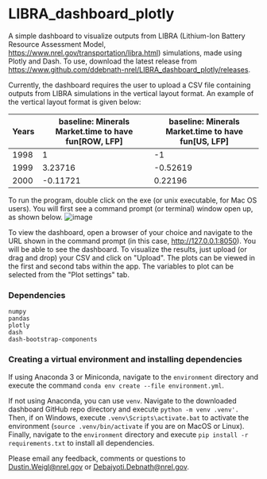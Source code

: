 # LIBRA_dashboard_plotly

A simple dashboard to visualize outputs from LIBRA (Lithium-Ion Battery Resource Assessment Model, https://www.nrel.gov/transportation/libra.html) simulations, made using Plotly and Dash. To use, download the latest release from https://www.github.com/ddebnath-nrel/LIBRA_dashboard_plotly/releases.

Currently, the dashboard requires the user to upload a CSV file containing outputs from LIBRA simulations in the vertical layout format. An example of the vertical layout format is given below:

| Years | baseline: Minerals Market.time to have fun[ROW, LFP] | baseline: Minerals Market.time to have fun[US, LFP] |
| ----- | ---------------------------------------------------- | --------------------------------------------------- |
| 1998  | 1                                                    | -1                                                  |
| 1999  | 3.23716                                              | -0.52619                                            |
| 2000  | -0.11721                                             | 0.22196                                             |

To run the program, double click on the exe (or unix executable, for Mac OS users). You will first see a command prompt (or terminal) window open up, as shown below.
![image](https://user-images.githubusercontent.com/107583173/194936368-3e2183de-ef33-4bc6-a3b8-1ba8c56691c5.png)

To view the dashboard, open a browser of your choice and navigate to the URL shown in the command prompt (in this case, http://127.0.0.1:8050). You will be able to see the dashboard.
To visualize the results, just upload (or drag and drop) your CSV and click on "Upload". The plots can be viewed in the first and second tabs within the app. The variables to plot can be selected from the "Plot settings" tab.

### Dependencies

```
numpy
pandas
plotly
dash
dash-bootstrap-components
```

### Creating a virtual environment and installing dependencies

If using Anaconda 3 or Miniconda, navigate to the `environment` directory and execute the command
`conda env create --file environment.yml`.

If not using Anaconda, you can use `venv`. Navigate to the downloaded dashboard GitHub repo directory and execute `python -m venv .venv'.` Then, if on Windows, execute `.venv\Scripts\activate.bat` to activate the environment (`source .venv/bin/activate` if you are on MacOS or Linux). Finally, navigate to the `environment` directory and execute `pip install -r requirements.txt` to install all dependencies.

Please email any feedback, comments or questions to Dustin.Weigl@nrel.gov or Debajyoti.Debnath@nrel.gov.
